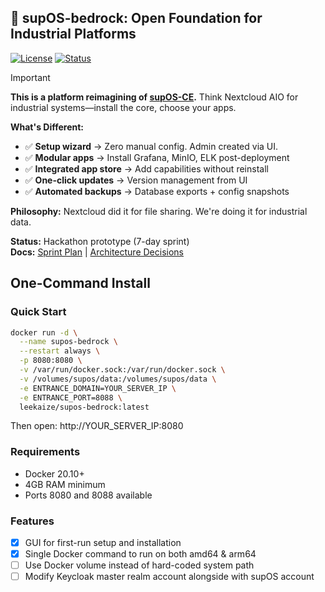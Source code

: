 ## 🔧 supOS-bedrock: Open Foundation for Industrial Platforms

[![License](https://img.shields.io/badge/License-Apache%202.0-blue.svg)](https://opensource.org/licenses/Apache-2.0)
[![Status](https://img.shields.io/badge/status-development-yellow.svg)]()

> [!important]
> **This is a platform reimagining of [supOS-CE](https://github.com/FREEZONEX/supOS-CE).**
> Think Nextcloud AIO for industrial systems—install the core, choose your apps.

**What's Different:**
- ✅ **Setup wizard** → Zero manual config. Admin created via UI.
- ✅ **Modular apps** → Install Grafana, MinIO, ELK post-deployment
- ✅ **Integrated app store** → Add capabilities without reinstall
- ✅ **One-click updates** → Version management from UI
- ✅ **Automated backups** → Database exports + config snapshots

**Philosophy:** Nextcloud did it for file sharing. We're doing it for industrial data.

**Status:** Hackathon prototype (7-day sprint)  
**Docs:** [Sprint Plan](./docs/HACKATHON-SPRINT.md) | [Architecture Decisions](./docs/ADR.md)

## One-Command Install

### Quick Start
```bash
docker run -d \
  --name supos-bedrock \
  --restart always \
  -p 8080:8080 \
  -v /var/run/docker.sock:/var/run/docker.sock \
  -v /volumes/supos/data:/volumes/supos/data \
  -e ENTRANCE_DOMAIN=YOUR_SERVER_IP \
  -e ENTRANCE_PORT=8088 \
  leekaize/supos-bedrock:latest
```

Then open: http://YOUR_SERVER_IP:8080

### Requirements
- Docker 20.10+
- 4GB RAM minimum
- Ports 8080 and 8088 available

### Features

- [x] GUI for first-run setup and installation
- [x] Single Docker command to run on both amd64 & arm64
- [ ] Use Docker volume instead of hard-coded system path
- [ ] Modify Keycloak master realm account alongside with supOS account
